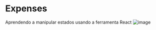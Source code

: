 # Expenses
Aprendendo a manipular estados usando a ferramenta React
![image](https://github.com/raianffc/Expenses/assets/54862169/0fd3468a-8be7-495a-b2eb-53abfc41331a)
